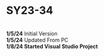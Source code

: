# SY23-34
<br><b>1/5/24</b> Initial Version
<br><b>1/5/24</b> Updated From PC
<br><b>1/8/24<b> Started Visual Studio Project